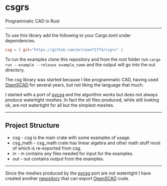# csgrs

Programmatic CAD in Rust

---

To use this library add the following to your Cargo.toml under dependencies.

``` toml
csg = { git="https://github.com/mrclean71774/csgrs" }
```

To run the examples clone this repository and from the root folder run `cargo run --example --release example_name`
and the output will go into the out directory.

The csg library was started because I like programmatic CAD, having used [OpenSCAD](openscad.org) for several
years, but not liking the language that much.

I started with a port of [pycsg](https://github.com/timknip/pycsg) and the algorithm works but does not
always produce watertight meshes. In fact the stl files produced, while still looking ok, are not watertight
for all but the simplest meshes.

---

## Project Structure

* csg - csg is the main crate with some examples of usage.
* csg_math - csg_math crate has linear algebra and other math stuff most of which is re-exported from csg.
* in - in contains any files needed for input for the examples.
* out - out contains output from the examples.

---

Since the meshes produced by the [pycsg](https://github.com/timknip/pycsg) port are not watertight I have created
another [repository](https://github.com/mrclean71774/scad_tree) that can export [OpenSCAD](openscad.org) code.
